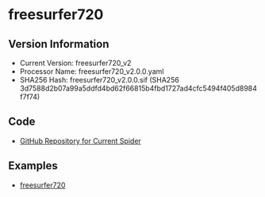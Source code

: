 # freesurfer720

## Version Information

- Current Version: freesurfer720_v2
- Processor Name: freesurfer720_v2.0.0.yaml
- SHA256 Hash: freesurfer720_v2.0.0.sif (SHA256 3d7588d2b07a99a5ddfd4bd62f66815b4fbd1727ad4cfc5494f405d8984f7f74)

## Code

- [GitHub Repository for Current Spider](https://github.com/baxpr/freesurfer720)

## Examples

- [freesurfer720](pdfs/freesurfer720.pdf)
